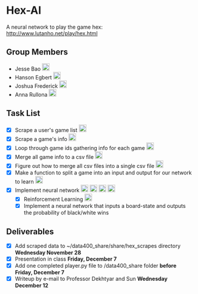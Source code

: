 # Hex-AI
A neural network to play the game hex: http://www.lutanho.net/play/hex.html

## Group Members

- Jesse Bao <img width="20" height="20" alt="jesse" src="https://avatars3.githubusercontent.com/u/15055948">
- Hanson Egbert <img width="20" height="20" alt="hanson" src="https://avatars3.githubusercontent.com/u/24231626?s=400&v=4">
- Joshua Frederick <img width="20" height="20" alt="josh" src="https://avatars2.githubusercontent.com/u/26757800?s=400&v=4">
- Anna Rullona <img width="20" height="20" alt="anna" src="https://avatars2.githubusercontent.com/u/25042420?s=400&v=4">

## Task List

- [X] Scrape a user's game list <img width="20" height="20" alt="hanson" src="https://avatars3.githubusercontent.com/u/24231626?s=400&v=4">
- [X] Scrape a game's info <img width="20" height="20" alt="hanson" src="https://avatars3.githubusercontent.com/u/24231626?s=400&v=4">
- [X] Loop through game ids gathering info for each game <img width="20" height="20" alt="anna" src="https://avatars2.githubusercontent.com/u/25042420?s=400&v=4">
- [X] Merge all game info to a csv file <img width="20" height="20" alt="anna" src="https://avatars2.githubusercontent.com/u/25042420?s=400&v=4">
- [X] Figure out how to merge all csv files into a single csv file <img width="20" height="20" alt="anna" src="https://avatars2.githubusercontent.com/u/25042420?s=400&v=4">
- [X] Make a function to split a game into an input and output for our network to learn <img width="20" height="20" alt="hanson" src="https://avatars3.githubusercontent.com/u/24231626?s=400&v=4">
- [X] Implement neural network <img width="20" height="20" alt="jesse" src="https://avatars3.githubusercontent.com/u/15055948"> <img width="20" height="20" alt="josh" src="https://avatars2.githubusercontent.com/u/26757800?s=400&v=4"> <img width="20" height="20" alt="anna" src="https://avatars2.githubusercontent.com/u/25042420?s=400&v=4"> <img width="20" height="20" alt="hanson" src="https://avatars3.githubusercontent.com/u/24231626?s=400&v=4">
  - [X] Reinforcement Learning <img width="20" height="20" alt="josh" src="https://avatars2.githubusercontent.com/u/26757800?s=400&v=4">
  - [X] Implement a neural network that inputs a board-state and outputs the probability of black/white wins

## Deliverables

- [X] Add scraped data to ~/data400_share/share/hex_scrapes directory **Wednesday November 28**
- [X] Presentation in class **Friday, December 7**
- [X] Add one completed player.py file to /data400_share folder **before Friday, December 7**
- [X] Writeup by e-mail to Professor Dekhtyar and Sun **Wednesday December 12**
